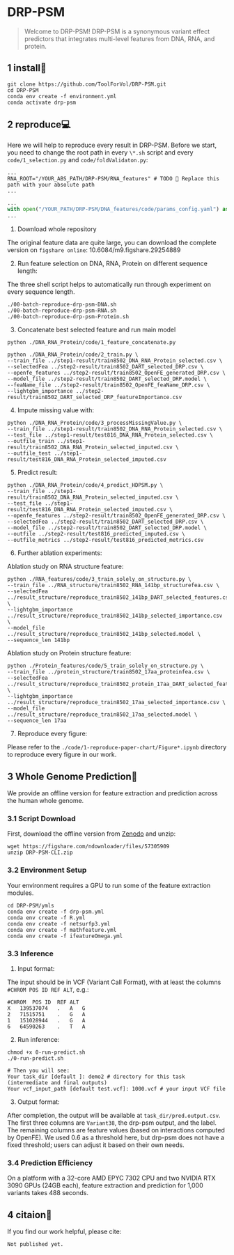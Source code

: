 # DRP-PSM


> Welcome to DRP-PSM! DRP-PSM is a synonymous variant effect predictors that integrates multi-level features from DNA, RNA, and protein.


## 1 install🔧

```shell
git clone https://github.com/ToolForVol/DRP-PSM.git
cd DRP-PSM
conda env create -f environment.yml
conda activate drp-psm
```


## 2 reproduce💻

Here we will help to reproduce every result in DRP-PSM.
Before we start, you need to change the root path in every `\*.sh` script and every `code/1_selection.py` and `code/foldValidaton.py`:

```shell
...
RNA_ROOT="/YOUR_ABS_PATH/DRP-PSM/RNA_features" # TODO 🚨 Replace this path with your absolute path
...
```


```python
...
with open("/YOUR_PATH/DRP-PSM/DNA_features/code/params_config.yaml") as f: # TODO 🚨 Replace this path as your absolute path
...
```

1. Download whole repository

The original feature data are quite large, you can download the complete version on `figshare online`: 10.6084/m9.figshare.29254889 



2. Run feature selection on DNA, RNA, Protein on different sequence length:

The three shell script helps to automatically run through experiment on every sequence length.

```shell
./00-batch-reproduce-drp-psm-DNA.sh
./00-batch-reproduce-drp-psm-RNA.sh
./00-batch-reproduce-drp-psm-Protein.sh
```

3. Concatenate best selected feature and run main model

```shell
python ./DNA_RNA_Protein/code/1_feature_concatenate.py

python ./DNA_RNA_Protein/code/2_train.py \
--train_file ../step1-result/train8502_DNA_RNA_Protein_selected.csv \
--selectedFea ../step2-result/train8502_DART_selected_DRP.csv \
--openfe_features ../step2-result/train8502_OpenFE_generated_DRP.csv \
--model_file ../step2-result/train8502_DART_selected_DRP.model \
--feaName_file ../step2-result/train8502_OpenFE_feaName_DRP.csv \
--lightgbm_importance ../step2-result/train8502_DART_selected_DRP_featureImportance.csv
```

4. Impute missing value with:

```shell
python ./DNA_RNA_Protein/code/3_processMissingValue.py \
--train_file ../step1-result/train8502_DNA_RNA_Protein_selected.csv \
--test_file ../step1-result/test816_DNA_RNA_Protein_selected.csv \
--outfile_train ../step1-result/train8502_DNA_RNA_Protein_selected_imputed.csv \
--outfile_test ../step1-result/test816_DNA_RNA_Protein_selected_imputed.csv
```

5. Predict result:

```shell
python ./DNA_RNA_Protein/code/4_predict_HDPSM.py \
--train_file ../step1-result/train8502_DNA_RNA_Protein_selected_imputed.csv \
--test_file ../step1-result/test816_DNA_RNA_Protein_selected_imputed.csv \
--openfe_features ../step2-result/train8502_OpenFE_generated_DRP.csv \
--selectedFea ../step2-result/train8502_DART_selected_DRP.csv \
--model_file ../step2-result/train8502_DART_selected_DRP.model \
--outfile ../step2-result/test816_predicted_imputed.csv \
--outfile_metrics ../step2-result/test816_predicted_metrics.csv
```

6. Further ablation experiments:

Ablation study on RNA structure feature:

```shell
python ./RNA_features/code/3_train_solely_on_structure.py \
--train_file ../RNA_structure/train8502_RNA_141bp_structurefea.csv \
--selectedFea ../result_structure/reproduce_train8502_141bp_DART_selected_features.csv \
--lightgbm_importance ../result_structure/reproduce_train8502_141bp_selected_importance.csv \
--model_file ../result_structure/reproduce_train8502_141bp_selected.model \
--sequence_len 141bp
```

Ablation study on Protein structure feature:

```shell
python ./Protein_features/code/5_train_solely_on_structure.py \
--train_file ../protein_structure/train8502_17aa_proteinfea.csv \
--selectedFea ../result_structure/reproduce_train8502_protein_17aa_DART_selected_features.csv \
--lightgbm_importance ../result_structure/reproduce_train8502_17aa_selected_importance.csv \
--model_file ../result_structure/reproduce_train8502_17aa_selected.model \
--sequence_len 17aa

```

7. Reproduce every figure:

Please refer to the `./code/1-reproduce-paper-chart/Figure*.ipynb` directory to reproduce every figure in our work.


## 3 Whole Genome Prediction🧬

We provide an offline version for feature extraction and prediction across the human whole genome.

### 3.1 Script Download

First, download the offline version from [Zenodo](https://figshare.com/articles/software/DRP-PSM_CLI/29948723?file=57305909) and unzip:

```shell
wget https://figshare.com/ndownloader/files/57305909
unzip DRP-PSM-CLI.zip
```

### 3.2 Environment Setup

Your environment requires a GPU to run some of the feature extraction modules.

```shell
cd DRP-PSM/ymls
conda env create -f drp-psm.yml
conda env create -f R.yml
conda env create -f netsurfp3.yml
conda env create -f mathfeature.yml
conda env create -f ifeatureOmega.yml
```

### 3.3 Inference

1. Input format:

The input should be in VCF (Variant Call Format), with at least the columns `#CHROM POS ID REF ALT`, e.g.:

```vcf
#CHROM	POS	ID	REF	ALT
X	139537074	.	A	G
2	71515751	.	G	A
1	151028944	.	G	A
6	64590263	.	T	A
```

2. Run inference:

```shell
chmod +x 0-run-predict.sh
./0-run-predict.sh

# Then you will see: 
Your task_dir [default ]: demo2 # directory for this task (intermediate and final outputs)
Your vcf_input_path [default test.vcf]: 1000.vcf # your input VCF file
```

3. Output format:

After completion, the output will be available at `task_dir/pred.output.csv`. The first three columns are `Variant38`, the drp-psm output, and the label. The remaining columns are feature values (based on interactions computed by OpenFE).
We used 0.6 as a threshold here, but drp-psm does not have a fixed threshold; users can adjust it based on their own needs.

### 3.4 Prediction Efficiency

On a platform with a 32-core AMD EPYC 7302 CPU and two NVIDIA RTX 3090 GPUs (24GB each), feature extraction and prediction for 1,000 variants takes 488 seconds.


## 4 citaion📃

If you find our work helpful, please cite:

```
Not published yet.
```
